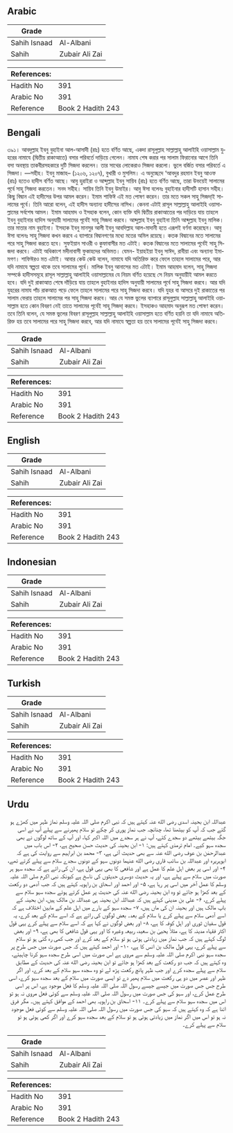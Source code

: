 ## Arabic


<div dir="rtl" lang="ar" style={{fontSize:'larger',backgroundColor:'#f8f9fa',padding:20}}>

</div>
<div style={{backgroundColor:'#f8f9fa',padding:20, marginBottom: 10}}><table> <thead> <tr> <th>Grade</th> <th></th> </tr> </thead> <tbody> <tr><td>Sahih Isnaad</td><td>Al-Albani</td></tr><tr><td>Sahih</td><td>Zubair Ali Zai</td></tr></tbody></table><table> <thead> <tr> <th>References:</th> <th></th> </tr> </thead> <tbody><tr><td>Hadith No</td><td>391</td></tr><tr><td>Arabic No</td><td>391</td></tr><tr><td>Reference</td><td>Book 2 Hadith 243</td></tr></tbody></table></div>

## Bengali


<div dir="ltr" lang="bn" style={{fontSize:'larger',backgroundColor:'#f8f9fa',padding:20}}>
৩৯১। আবদুল্লাহ ইবনু বুহাইনা আল-আসাদী (রাঃ) হতে বর্ণিত আছে, একদা রাসূলুল্লাহ সাল্লাল্লাহু আলাইহি ওয়াসাল্লাম যুহরের নামাযে (দ্বিতীয় রাকাআতে) বসার পরিবর্তে দাড়িয়ে গেলেন। নামায শেষ করার পর সালাম ফিরানোর আগে তিনি বসা অবস্থায় তাকবীরসহকারে দুটি সিজদা করলেন। তার সাথের লোকেরাও সিজদা করলো। ভুলে বর্জিত বসার পরিবর্তে এ সিজদা। —সহীহ। ইবনু মাজাহ– (১২০৬, ১২০৭), বুখারী ও মুসলিম। এ অনুচ্ছেদে ‘আবদুর রহমান ইবনু আওফ (রাঃ) হতেও হাদীস বর্ণিত আছে। আবু হুরাইরা ও আব্দুল্লাহ ইবনু সায়িব (রাঃ) হতে বর্ণিত আছে, তারা উভয়েই সালামের পূর্বে সাহু সিজদা করতেন। সনদ সহীহ। সায়িব তিনি ইবনু উমাইর। আবু ঈসা বলেনঃ বুহাইনার হাদীসটি হাসান সহীহ। কিছু বিদ্বান এই হাদীসের উপর আমল করেন। ইমাম শাফিঈ এই মত পোষণ করেন। তার মতে সকল সাহু সিজদা্ই সালামের পূর্বে। তিনি আরো বলেন, এই হাদীস অন্যান্য হাদীসের নাসিখ। কেননা এটাই রাসূল সাল্লাল্লাহু আলাইহি ওয়াসাল্লামের সর্বশেষ আমল। ইমাম আহমাদ ও ইসহাক বলেন, কোন ব্যক্তি যদি দ্বিতীয় রাকাআতের পর দাড়িয়ে যায় তাহলে ইবনু বুহাইনার হাদিস অনুযায়ী সালামের পূর্বেই সাহু সিজদা করবে। আব্দুল্লাহ ইবনু বুহাইনা তিনি আব্দুল্লাহ ইবনু মালিক। তার মাতার নাম বুহাইনা। ইসহাক ইবনু মানসুর আলী ইবনু আবদিল্লাহ আল-মাদানী হতে এরূপই বর্ণনা করেছেন। আবু ঈসা বলেনঃ সাহু সিজদা কখন করবে এ ব্যাপারে বিদ্বানগণের মধ্যে মতের অমিল রয়েছে। কতক বিদ্বানের মতে সালামের পরে সাহু সিজদা করতে হবে। সুফইয়ান সাওরী ও কুফাবাসীর মত এটাই। কতক বিদ্বানের মতে সালামের পূর্বেই সাহু সিজদা করবে। এটাই অধিকাংশ মদীনাবাসী ফুকাহদের অভিমত। যেমন- ইয়াহইয়া ইবনু সাঈদ, রাবীয়া এবং অন্যান্য ইমামগণ। শাফিঈরও মত এটাই। আবার কেউ কেউ বলেন, নামাযে যদি অতিরিক্ত করে ফেলে তাহলে সালামের পরে, আর যদি নামাযে স্বল্পতা থাকে তবে সালামের পূর্বে। মালিক ইবনু আনাসের মত এটাই। ইমাম আহমাদ বলেন, সাহু সিজদা সম্পর্কে হাদীসসমূহে রাসূল সাল্লাল্লাহু আলাইহি ওয়াসাল্লামের যে নিয়ম বর্ণিত হয়েছে সে নিয়ম অনুযায়ীই আমল করতে হবে। যদি দুই রাকাআত শেষে দাঁড়িয়ে যায় তাহলে বুহাইনার হাদিস অনুযায়ী সালামের পূর্বে সাহু সিজদা করবে। আর যদি যুহরের নামায পাঁচ রাকআত পড়ে ফেলে তাহলে সালামের পরে সাহু সিজদা করবে। যদি যুহর বা আসরে দুই রাকাতের পর সালাম ফেরায় তাহলে সালামের পর সাহু সিজদা করবে। আর যে সমস্ত ভুলের ব্যাপারে রাসূলুল্লাহ সাল্লাল্লাহু আলাইহি ওয়াসাল্লাম হতে কোন বিবরণ নেই তাতে সালামের পূর্বেই সাহু সিজদা্ করবে। ইসহাকও আহমাদ অনুরূপ মত পোষণ করেন। তবে তিনি বলেন, যে সমস্ত ভুলের বিবরণ রাসূলুল্লাহ সাল্লাল্লাহু আলাইহি ওয়াসাল্লাম হতে বর্ণিত হয়নি তা যদি নামাযে অতিরিক্ত হয় তবে সালামের পরে সাহু সিজদা করবে, আর যদি নামাযে স্বল্পতা হয় তবে সালামের পূর্বেই সাহু সিজদা করবে।
</div>
<div style={{backgroundColor:'#f8f9fa',padding:20, marginBottom: 10}}><table> <thead> <tr> <th>Grade</th> <th></th> </tr> </thead> <tbody> <tr><td>Sahih Isnaad</td><td>Al-Albani</td></tr><tr><td>Sahih</td><td>Zubair Ali Zai</td></tr></tbody></table><table> <thead> <tr> <th>References:</th> <th></th> </tr> </thead> <tbody><tr><td>Hadith No</td><td>391</td></tr><tr><td>Arabic No</td><td>391</td></tr><tr><td>Reference</td><td>Book 2 Hadith 243</td></tr></tbody></table></div>

## English


<div dir="ltr" lang="en" style={{fontSize:'larger',backgroundColor:'#f8f9fa',padding:20}}>

</div>
<div style={{backgroundColor:'#f8f9fa',padding:20, marginBottom: 10}}><table> <thead> <tr> <th>Grade</th> <th></th> </tr> </thead> <tbody> <tr><td>Sahih Isnaad</td><td>Al-Albani</td></tr><tr><td>Sahih</td><td>Zubair Ali Zai</td></tr></tbody></table><table> <thead> <tr> <th>References:</th> <th></th> </tr> </thead> <tbody><tr><td>Hadith No</td><td>391</td></tr><tr><td>Arabic No</td><td>391</td></tr><tr><td>Reference</td><td>Book 2 Hadith 243</td></tr></tbody></table></div>

## Indonesian


<div dir="ltr" lang="id" style={{fontSize:'larger',backgroundColor:'#f8f9fa',padding:20}}>

</div>
<div style={{backgroundColor:'#f8f9fa',padding:20, marginBottom: 10}}><table> <thead> <tr> <th>Grade</th> <th></th> </tr> </thead> <tbody> <tr><td>Sahih Isnaad</td><td>Al-Albani</td></tr><tr><td>Sahih</td><td>Zubair Ali Zai</td></tr></tbody></table><table> <thead> <tr> <th>References:</th> <th></th> </tr> </thead> <tbody><tr><td>Hadith No</td><td>391</td></tr><tr><td>Arabic No</td><td>391</td></tr><tr><td>Reference</td><td>Book 2 Hadith 243</td></tr></tbody></table></div>

## Turkish


<div dir="ltr" lang="tr" style={{fontSize:'larger',backgroundColor:'#f8f9fa',padding:20}}>

</div>
<div style={{backgroundColor:'#f8f9fa',padding:20, marginBottom: 10}}><table> <thead> <tr> <th>Grade</th> <th></th> </tr> </thead> <tbody> <tr><td>Sahih Isnaad</td><td>Al-Albani</td></tr><tr><td>Sahih</td><td>Zubair Ali Zai</td></tr></tbody></table><table> <thead> <tr> <th>References:</th> <th></th> </tr> </thead> <tbody><tr><td>Hadith No</td><td>391</td></tr><tr><td>Arabic No</td><td>391</td></tr><tr><td>Reference</td><td>Book 2 Hadith 243</td></tr></tbody></table></div>

## Urdu


<div dir="rtl" lang="ur" style={{fontSize:'larger',backgroundColor:'#f8f9fa',padding:20}}>
عبداللہ ابن بحینہ اسدی رضی الله عنہ کہتے ہیں کہ نبی اکرم صلی اللہ علیہ وسلم نماز ظہر میں کھڑے ہو گئے جب کہ آپ کو بیٹھنا تھا، چنانچہ جب نماز پوری کر چکے تو سلام پھیرنے سے پہلے آپ نے اسی جگہ بیٹھے بیٹھے دو سجدے کئے، آپ نے ہر سجدے میں اللہ اکبر کہا، اور آپ کے ساتھ لوگوں نے بھی سجدہ سہو کیے۔ امام ترمذی کہتے ہیں: ۱- ابن بحینہ کی حدیث حسن صحیح ہے، ۲- اس باب میں عبدالرحمٰن بن عوف رضی الله عنہ سے بھی حدیث آئی ہے، ۳- محمد بن ابراہیم سے روایت کی ہے کہ ابوہریرہ اور عبداللہ بن سائب قاری رضی الله عنہما دونوں سہو کے دونوں سجدے سلام سے پہلے کرتے تھے، ۴- اور اسی پر بعض اہل علم کا عمل ہے اور شافعی کا بھی یہی قول ہے، ان کی رائے ہے کہ سجدہ سہو ہر صورت میں سلام سے پہلے ہے، اور یہ حدیث دوسری حدیثوں کی ناسخ ہے کیونکہ نبی اکرم صلی اللہ علیہ وسلم کا عمل آخر میں اسی پر رہا ہے، ۵- اور احمد اور اسحاق بن راہویہ کہتے ہیں کہ جب آدمی دو رکعت کے بعد کھڑا ہو جائے تو وہ ابن بحینہ رضی الله عنہ کی حدیث پر عمل کرتے ہوئے سجدہ سہو سلام سے پہلے کرے، ۶- علی بن مدینی کہتے ہیں کہ عبداللہ ابن بحینہ ہی عبداللہ بن مالک ہیں، ابن بحینہ کے باپ مالک ہیں اور بحینہ ان کی ماں ہیں، ۷- سجدہ سہو کے بارے میں اہل علم کے مابین اختلاف ہے کہ اسے آدمی سلام سے پہلے کرے یا سلام کے بعد۔ بعض لوگوں کی رائے ہے کہ اسے سلام کے بعد کرے، یہ قول سفیان ثوری اور اہل کوفہ کا ہے، ۸- اور بعض لوگوں نے کہا ہے کہ اسے سلام سے پہلے کرے یہی قول اکثر فقہاء مدینہ کا ہے، مثلاً یحییٰ بن سعید، ربیعہ وغیرہ کا اور یہی قول شافعی کا بھی ہے، ۹- اور بعض لوگ کہتے ہیں کہ جب نماز میں زیادتی ہوئی ہو تو سلام کے بعد کرے اور جب کمی رہ گئی ہو تو سلام سے پہلے کرے، یہی قول مالک بن انس کا ہے، ۱۰- اور احمد کہتے ہیں کہ جس صورت میں جس طرح پر سجدہ سہو نبی اکرم صلی اللہ علیہ وسلم سے مروی ہے اس صورت میں اسی طرح سجدہ سہو کرنا چاہیئے، وہ کہتے ہیں کہ جب دو رکعت کے بعد کھڑا ہو جائے تو ابن بحینہ رضی الله عنہ کی حدیث کے مطابق سلام سے پہلے سجدہ کرے اور جب ظہر پانچ رکعت پڑھ لے تو وہ سجدہ سہو سلام کے بعد کرے، اور اگر ظہر اور عصر میں دو ہی رکعت میں سلام پھیر دے تو ایسی صورت میں سلام کے بعد سجدہ سہو کرے، اسی طرح جس جس صورت میں جیسے جیسے رسول اللہ صلی اللہ علیہ وسلم کا فعل موجود ہے، اس پر اسی طرح عمل کرے، اور سہو کی جس صورت میں رسول اللہ صلی اللہ علیہ وسلم سے کوئی فعل مروی نہ ہو تو اس میں سجدہ سہو سلام سے پہلے کرے۔ ۱۱- اسحاق بن راہویہ بھی احمد کے موافق کہتے ہیں۔ مگر فرق اتنا ہے کہ وہ کہتے ہیں کہ سہو کی جس صورت میں رسول اللہ صلی اللہ علیہ وسلم سے کوئی فعل موجود نہ ہو تو اس میں اگر نماز میں زیادتی ہوئی ہو تو سلام کے بعد سجدہ سہو کرے اور اگر کمی ہوئی ہو تو سلام سے پہلے کرے۔
</div>
<div style={{backgroundColor:'#f8f9fa',padding:20, marginBottom: 10}}><table> <thead> <tr> <th>Grade</th> <th></th> </tr> </thead> <tbody> <tr><td>Sahih Isnaad</td><td>Al-Albani</td></tr><tr><td>Sahih</td><td>Zubair Ali Zai</td></tr></tbody></table><table> <thead> <tr> <th>References:</th> <th></th> </tr> </thead> <tbody><tr><td>Hadith No</td><td>391</td></tr><tr><td>Arabic No</td><td>391</td></tr><tr><td>Reference</td><td>Book 2 Hadith 243</td></tr></tbody></table></div>